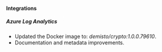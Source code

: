 
#### Integrations

##### Azure Log Analytics
- Updated the Docker image to: *demisto/crypto:1.0.0.79610*.
- Documentation and metadata improvements.

